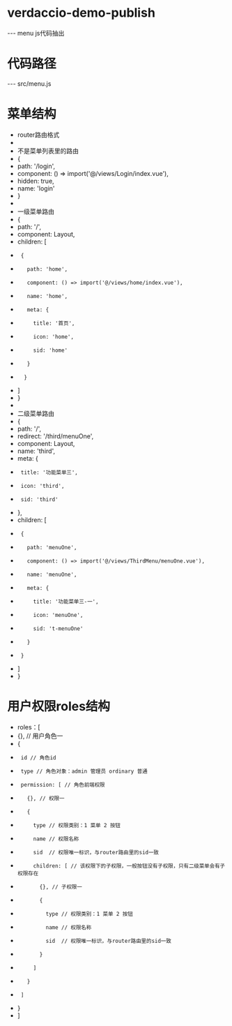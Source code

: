 # verdaccio-demo-publish
--- menu js代码抽出

# 代码路径
--- src/menu.js

# 菜单结构
 * router路由格式
 * 
 * 不是菜单列表里的路由
 * {
 *    path: '/login',
 *    component: () => import('@/views/Login/index.vue'),
 *    hidden: true,
 *    name: 'login'
 * }
 * 
 * 一级菜单路由
 * {
 *    path: '/',
 *    component: Layout,
 *    children: [
 *      {
 *        path: 'home',
 *        component: () => import('@/views/home/index.vue'),
 *        name: 'home',
 *        meta: {
 *          title: '首页',
 *          icon: 'home',
 *          sid: 'home'
 *        }
 *       }
 *    ]
 * }
 * 
 * 二级菜单路由
 * {
 *    path: '/',
 *    redirect: '/third/menuOne',
 *    component: Layout,
 *    name: 'third',
 *    meta: {
 *      title: '功能菜单三',
 *      icon: 'third',
 *      sid: 'third'
 *    },
 *    children: [
 *      {
 *        path: 'menuOne',
 *        component: () => import('@/views/ThirdMenu/menuOne.vue'),
 *        name: 'menuOne',
 *        meta: {
 *          title: '功能菜单三-一',
 *          icon: 'menuOne',
 *          sid: 't-menuOne'
 *        }
 *      }
 *    ]
 * }

 # 用户权限roles结构
 * roles：[
 *    {}, // 用户角色一
 *    {
 *      id // 角色id
 *      type // 角色对象：admin 管理员 ordinary 普通
 *      permission: [ // 角色前端权限
 *        {}, // 权限一
 *        {
 *          type // 权限类别：1 菜单 2 按钮
 *          name // 权限名称
 *          sid  // 权限唯一标识，与router路由里的sid一致
 *          children: [ // 该权限下的子权限，一般按钮没有子权限，只有二级菜单会有子权限存在
 *            {}, // 子权限一
 *            {
 *              type // 权限类别：1 菜单 2 按钮
 *              name // 权限名称
 *              sid  // 权限唯一标识，与router路由里的sid一致
 *            }
 *          ]
 *        }
 *      ]
 *    }
 * ]

